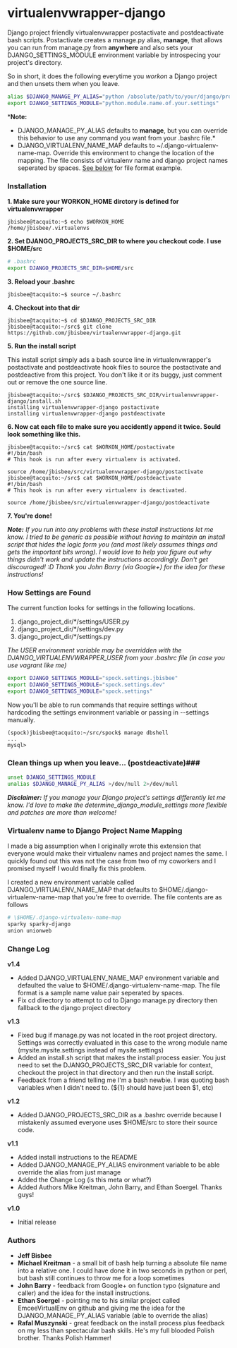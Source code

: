 # virtualenvwrapper-django #

Django project friendly virtualenvwrapper postactivate and postdeactivate bash scripts.  Postactivate creates a manage.py alias, **manage**, that allows you can run from manage.py from **anywhere** and also sets your DJANGO\_SETTINGS\_MODULE environment variable by introspecing your project's directory.

So in short, it does the following everytime you *workon* a Django project and then unsets them when you leave.

```bash
alias $DJANGO_MANAGE_PY_ALIAS="python /absolute/path/to/your/django/projects/manage.py"
export DJANGO_SETTINGS_MODULE="python.module.name.of.your.settings"
```

*__Note:__

* DJANGO_MANAGE_PY_ALIAS defaults to __manage__, but you can override this behavior to use
any command you want from your .bashrc file.*
* DJANGO_VIRTUALENV_NAME_MAP defaults to ~/.django-virtualenv-name-map. Override this environment to change the location of the mapping.  The file consists of virtualenv name and django project names seperated by spaces.  [See below](#name-map-format) for file format example.


### Installation ###

**1. Make sure your WORKON_HOME dirctory is defined for virtualenvwrapper**

```console
jbisbee@tacquito:~$ echo $WORKON_HOME
/home/jbisbee/.virtualenvs
```

**2. Set DJANGO_PROJECTS_SRC_DIR to where you checkout code.  I use $HOME/src**

```bash
# .bashrc
export DJANGO_PROJECTS_SRC_DIR=$HOME/src
```

**3. Reload your .bashrc**
```console
jbisbee@tacquito:~$ source ~/.bashrc
```

**4. Checkout into that dir**

```console
jbisbee@tacquito:~$ cd $DJANGO_PROJECTS_SRC_DIR
jbisbee@tacquito:~/src$ git clone https://github.com/jbisbee/virtualenvwrapper-django.git
```

**5. Run the install script**

This install script simply ads a bash source line in virtualenvwrapper's postactivate and
postdeactivate hook files to source the postactivate and postdeactive from this project.  You don't
like it or its buggy, just comment out or remove the one source line.

```console
jbisbee@tacquito:~/src$ $DJANGO_PROJECTS_SRC_DIR/virtualenvwrapper-django/install.sh
installing virtualenvwrapper-django postactivate
installing virtualenvwrapper-django postdeactivate
```

**6. Now cat each file to make sure you accidently append it twice. Sould look something like this.**

```console
jbisbee@tacquito:~/src$ cat $WORKON_HOME/postactivate
#!/bin/bash
# This hook is run after every virtualenv is activated.

source /home/jbisbee/src/virtualenvwrapper-django/postactivate
jbisbee@tacquito:~/src$ cat $WORKON_HOME/postdeactivate
#!/bin/bash
# This hook is run after every virtualenv is deactivated.

source /home/jbisbee/src/virtualenvwrapper-django/postdeactivate
```

**7. You're done!**

*__Note:__ If you run into any problems with these install instructions let me know.  I tried to be
generic as possible without having to maintain an install script that hides the logic form you (and
most likely assumes things and gets the important bits wrong).  I would love to help you figure out
why things didn't work and update the instructions accordingly.  Don't get discouraged! :D  Thank
you John Barry (via Google+) for the idea for these instructions!*

### How Settings are Found ###

The current function looks for settings in the following locations. 

1. django\_project\_dir/\*/settings/USER.py
2. django\_project\_dir/\*/settings/dev.py
3. django\_project\_dir/\*/settings.py

*The USER environment variable may be overridden with the DJANGO_VIRTUALENVWRAPPER_USER from your .bashrc file (in case you use vagrant like me)*

```bash
export DJANGO_SETTINGS_MODULE="spock.settings.jbisbee"
export DJANGO_SETTINGS_MODULE="spock.settings.dev"
export DJANGO_SETTINGS_MODULE="spock.settings"
```

Now you'll be able to run commands that require settings without hardcoding the settings environment variable or passing in --settings manually. 

```console
(spock)jbisbee@tacquito:~/src/spock$ manage dbshell
...
mysql>
```

### Clean things up when you leave... (postdeactivate)###

```bash
unset DJANGO_SETTINGS_MODULE
unalias $DJANGO_MANAGE_PY_ALIAS >/dev/null 2>/dev/null
```

*__Disclaimer:__ If you manage your Django project's settings differently let me know. I'd love to make the determine_django_module_settings more flexible and patches are more than welcome!*


### <a name="name-map-format"></a>Virtualenv name to Django Project Name Mapping ###

I made a big assumption when I originally wrote this extension that everyone would make their virtualenv names and project names the same.  I quickly found out this was not the case from two of my coworkers and I promised myself I would finally fix this problem.

I created a new environment variable called DJANGO_VIRTUALENV_NAME_MAP that defaults to $HOME/.django-virtualenv-name-map that you're free to override.  The file contents are as follows

```bash
# \$HOME/.django-virtualenv-name-map
sparky sparky-django
union unionweb
```

### Change Log ###

**v1.4**
* Added DJANGO_VIRTUALENV_NAME_MAP environment variable and defaulted the value to 
  $HOME/.django-virtualenv-name-map.  The file format is a sample name value pair seperated by spaces.  
* Fix cd directory to attempt to cd to Django manage.py directory then fallback to the django project
  directory

**v1.3**
* Fixed bug if manage.py was not located in the root project directory.  Settings was
  correctly evaluated in this case to the wrong module name (mysite.mysite.settings instead
  of mysite.settings)
* Added an install.sh script that makes the install process easier.  You just need to set
  the DJANGO_PROJECTS_SRC_DIR variable for context, checkout the project in that directory
  and then run the install script.
* Feedback from a friend telling me I'm a bash newbie.  I was quoting bash variables when 
  I didn't need to.  (${1} should have just been $1, etc)

**v1.2**
* Added DJANGO_PROJECTS_SRC_DIR as a .bashrc override because I mistakenly assumed everyone
  uses $HOME/src to store their source code.

**v1.1**
* Added install instructions to the README
* Added DJANGO_MANAGE_PY_ALIAS environment variable to be able override the alias from just manage
* Added the Change Log (is this meta or what?)
* Added Authors Mike Kreitman, John Barry, and Ethan Soergel.  Thanks guys!

**v1.0**
* Initial release

### Authors ###

* **Jeff Bisbee**
* **Michael Kreitman** - a small bit of bash help turning a absolute file name into a relative one.  I
  could have done it in two seconds in python or perl, but bash still continues to throw me for a
  loop sometimes
* **John Barry** - feedback from Google+ on function typo (signature and caller) and the idea for the
  install instructions.
* **Ethan Soergel** - pointing me to his similar project called EmceeVirtualEnv on github and giving me
  the idea for the DJANGO_MANAGE_PY_ALIAS variable (able to override the alias)
* **Rafal Muszynski** - great feedback on the install process plus feedback on my less than
  spectacular bash skills.  He's my full blooded Polish brother.  Thanks Polish Hammer!

